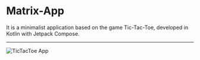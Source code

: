 # Matrix-App

It is a minimalist application based on the game Tic-Tac-Toe, developed in Kotlin with Jetpack Compose.

---

![TicTacToe App](https://github.com/D-landJS/TicTacToeCompose-App/assets/55060895/b1deb4ec-ed37-447e-9054-e7632d51defb)
